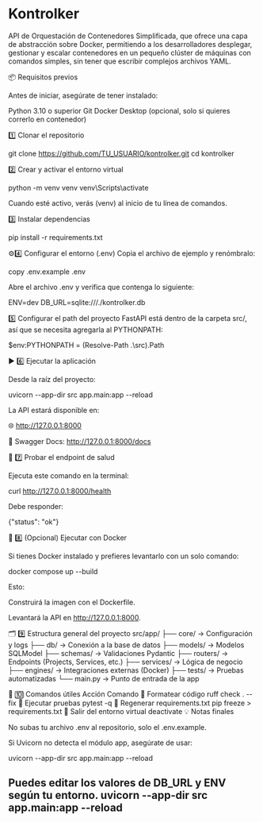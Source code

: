 # Kontrolker
API de Orquestación de Contenedores Simplificada, que ofrece una capa de abstracción sobre Docker, permitiendo a los desarrolladores desplegar, gestionar y escalar contenedores en un pequeño clúster de máquinas con comandos simples, sin tener que escribir complejos archivos YAML.






📦 Requisitos previos

Antes de iniciar, asegúrate de tener instalado:


 Python 3.10 o superior
 Git
 Docker Desktop (opcional, solo si quieres correrlo en contenedor)


1️⃣ Clonar el repositorio

git clone https://github.com/TU_USUARIO/kontrolker.git
cd kontrolker

2️⃣ Crear y activar el entorno virtual
 
python -m venv venv
venv\Scripts\activate


Cuando esté activo, verás (venv) al inicio de tu línea de comandos.

3️⃣ Instalar dependencias
 
pip install -r requirements.txt

⚙️4️⃣ Configurar el entorno (.env)
Copia el archivo de ejemplo y renómbralo:


copy .env.example .env

Abre el archivo .env y verifica que contenga lo siguiente:

ENV=dev
DB_URL=sqlite:///./kontrolker.db


5️⃣ Configurar el path del proyecto
FastAPI está dentro de la carpeta src/, así que se necesita agregarla al PYTHONPATH:


$env:PYTHONPATH = (Resolve-Path .\src).Path

▶️ 6️⃣ Ejecutar la aplicación

Desde la raíz del proyecto:

uvicorn --app-dir src app.main:app --reload


La API estará disponible en:

🌐 http://127.0.0.1:8000

📘 Swagger Docs: http://127.0.0.1:8000/docs

🧪 7️⃣ Probar el endpoint de salud

Ejecuta este comando en la terminal:

curl http://127.0.0.1:8000/health


Debe responder:

{"status": "ok"}

🐋 8️⃣ (Opcional) Ejecutar con Docker

Si tienes Docker instalado y prefieres levantarlo con un solo comando:

docker compose up --build


Esto:

Construirá la imagen con el Dockerfile.

Levantará la API en http://127.0.0.1:8000.

🗂️ 9️⃣ Estructura general del proyecto
src/app/
├── core/         → Configuración y logs
├── db/           → Conexión a la base de datos
├── models/       → Modelos SQLModel
├── schemas/      → Validaciones Pydantic
├── routers/      → Endpoints (Projects, Services, etc.)
├── services/     → Lógica de negocio
├── engines/      → Integraciones externas (Docker)
├── tests/        → Pruebas automatizadas
└── main.py       → Punto de entrada de la app

🧾 🔟 Comandos útiles
Acción	Comando
🔹 Formatear código	ruff check . --fix
🔹 Ejecutar pruebas	pytest -q
🔹 Regenerar requirements.txt	pip freeze > requirements.txt
🔹 Salir del entorno virtual	deactivate
💡 Notas finales

No subas tu archivo .env al repositorio, solo el .env.example.

Si Uvicorn no detecta el módulo app, asegúrate de usar:

uvicorn --app-dir src app.main:app --reload


Puedes editar los valores de DB_URL y ENV según tu entorno.
uvicorn --app-dir src app.main:app --reload
-
